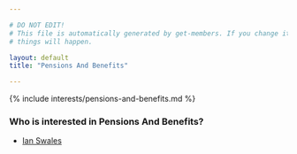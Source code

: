 ```yaml
---

# DO NOT EDIT!
# This file is automatically generated by get-members. If you change it, bad
# things will happen.

layout: default
title: "Pensions And Benefits"

---
```


{% include interests/pensions-and-benefits.md %}

### Who is interested in Pensions And Benefits?


* [Ian Swales](../members/ian-swales.html)
